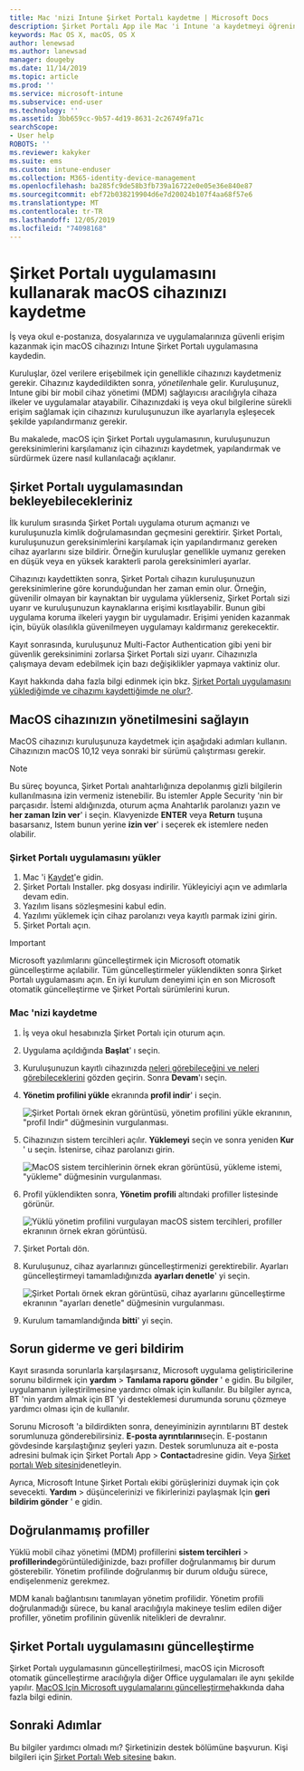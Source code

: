 ```yaml
---
title: Mac 'nizi Intune Şirket Portalı kaydetme | Microsoft Docs
description: Şirket Portalı App ile Mac 'i Intune 'a kaydetmeyi öğrenin.
keywords: Mac OS X, macOS, OS X
author: lenewsad
ms.author: lanewsad
manager: dougeby
ms.date: 11/14/2019
ms.topic: article
ms.prod: ''
ms.service: microsoft-intune
ms.subservice: end-user
ms.technology: ''
ms.assetid: 3bb659cc-9b57-4d19-8631-2c26749fa71c
searchScope:
- User help
ROBOTS: ''
ms.reviewer: kakyker
ms.suite: ems
ms.custom: intune-enduser
ms.collection: M365-identity-device-management
ms.openlocfilehash: ba285fc9de58b3fb739a16722e0e05e36e840e87
ms.sourcegitcommit: ebf72b038219904d6e7d20024b107f4aa68f57e6
ms.translationtype: MT
ms.contentlocale: tr-TR
ms.lasthandoff: 12/05/2019
ms.locfileid: "74098168"
---
```

# <a name="enroll-your-macos-device-using-the-company-portal-app"></a>Şirket Portalı uygulamasını kullanarak macOS cihazınızı kaydetme  

İş veya okul e-postanıza, dosyalarınıza ve uygulamalarınıza güvenli erişim kazanmak için macOS cihazınızı Intune Şirket Portalı uygulamasına kaydedin.

Kuruluşlar, özel verilere erişebilmek için genellikle cihazınızı kaydetmeniz gerekir. Cihazınız kaydedildikten sonra, *yönetilen*hale gelir. Kuruluşunuz, Intune gibi bir mobil cihaz yönetimi (MDM) sağlayıcısı aracılığıyla cihaza ilkeler ve uygulamalar atayabilir. Cihazınızdaki iş veya okul bilgilerine sürekli erişim sağlamak için cihazınızı kuruluşunuzun ilke ayarlarıyla eşleşecek şekilde yapılandırmanız gerekir.  

Bu makalede, macOS için Şirket Portalı uygulamasının, kuruluşunuzun gereksinimlerini karşılamanız için cihazınızı kaydetmek, yapılandırmak ve sürdürmek üzere nasıl kullanılacağı açıklanır.  


## <a name="what-to-expect-from-the-company-portal-app"></a>Şirket Portalı uygulamasından bekleyebilecekleriniz

İlk kurulum sırasında Şirket Portalı uygulama oturum açmanızı ve kuruluşunuzla kimlik doğrulamasından geçmesini gerektirir. Şirket Portalı, kuruluşunuzun gereksinimlerini karşılamak için yapılandırmanız gereken cihaz ayarlarını size bildirir. Örneğin kuruluşlar genellikle uymanız gereken en düşük veya en yüksek karakterli parola gereksinimleri ayarlar.    

Cihazınızı kaydettikten sonra, Şirket Portalı cihazın kuruluşunuzun gereksinimlerine göre korunduğundan her zaman emin olur. Örneğin, güvenilir olmayan bir kaynaktan bir uygulama yüklerseniz, Şirket Portalı sizi uyarır ve kuruluşunuzun kaynaklarına erişimi kısıtlayabilir. Bunun gibi uygulama koruma ilkeleri yaygın bir uygulamadır. Erişimi yeniden kazanmak için, büyük olasılıkla güvenilmeyen uygulamayı kaldırmanız gerekecektir. 

Kayıt sonrasında, kuruluşunuz Multi-Factor Authentication gibi yeni bir güvenlik gereksinimini zorlarsa Şirket Portalı sizi uyarır. Cihazınızla çalışmaya devam edebilmek için bazı değişiklikler yapmaya vaktiniz olur.  

Kayıt hakkında daha fazla bilgi edinmek için bkz. [Şirket Portalı uygulamasını yüklediğimde ve cihazımı kaydettiğimde ne olur?](what-happens-if-you-install-the-Company-Portal-app-and-enroll-your-device-in-intune-macos.md).  

## <a name="get-your-macos-device-managed"></a>MacOS cihazınızın yönetilmesini sağlayın  
MacOS cihazınızı kuruluşunuza kaydetmek için aşağıdaki adımları kullanın. Cihazınızın macOS 10,12 veya sonraki bir sürümü çalıştırması gerekir.   

> [!NOTE]
> Bu süreç boyunca, Şirket Portalı anahtarlığınıza depolanmış gizli bilgilerin kullanılmasına izin vermeniz istenebilir. Bu istemler Apple Security 'nin bir parçasıdır. İstemi aldığınızda, oturum açma Anahtarlık parolanızı yazın ve **her zaman Izin ver**' i seçin. Klavyenizde **ENTER** veya **Return** tuşuna basarsanız, Istem bunun yerine **izin ver**' i seçerek ek istemlere neden olabilir.  

### <a name="install-company-portal-app"></a>Şirket Portalı uygulamasını yükler  
1. Mac 'i [Kaydet](https://go.microsoft.com/fwlink/?linkid=853070)'e gidin.  
2. Şirket Portalı Installer. pkg dosyası indirilir. Yükleyiciyi açın ve adımlarla devam edin. 
3. Yazılım lisans sözleşmesini kabul edin. 
4. Yazılımı yüklemek için cihaz parolanızı veya kayıtlı parmak izini girin.  
5. Şirket Portalı açın. 

> [!IMPORTANT]
> Microsoft yazılımlarını güncelleştirmek için Microsoft otomatik güncelleştirme açılabilir. Tüm güncelleştirmeler yüklendikten sonra Şirket Portalı uygulamasını açın. En iyi kurulum deneyimi için en son Microsoft otomatik güncelleştirme ve Şirket Portalı sürümlerini kurun.  


### <a name="enroll-your-mac"></a>Mac 'nizi kaydetme  


1. İş veya okul hesabınızla Şirket Portalı için oturum açın.  
2. Uygulama açıldığında **Başlat**' ı seçin.  
3. Kuruluşunuzun kayıtlı cihazınızda [neleri görebileceğini ve neleri görebileceklerini](what-info-can-your-company-see-when-you-enroll-your-device-in-intune.md) gözden geçirin. Sonra **Devam**'ı seçin.  
4. **Yönetim profilini yükle** ekranında **profil indir**' i seçin.   

    ![Şirket Portalı örnek ekran görüntüsü, yönetim profilini yükle ekranının, "profil Indir" düğmesinin vurgulanması.](./media/install-mgmt-profile-mac-1911.PNG)   
5. Cihazınızın sistem tercihleri açılır. **Yüklemeyi** seçin ve sonra yeniden **Kur** ' u seçin. İstenirse, cihaz parolanızı girin.  

    ![MacOS sistem tercihlerinin örnek ekran görüntüsü, yükleme istemi, "yükleme" düğmesinin vurgulanması.](./media/system-preference-install-1911.PNG)  
6. Profil yüklendikten sonra, **Yönetim profili** altındaki profiller listesinde görünür.  

   ![Yüklü yönetim profilini vurgulayan macOS sistem tercihleri, profiller ekranının örnek ekran görüntüsü.](./media/system-preference-verify-1911.PNG)   
7. Şirket Portalı dön.   
8. Kuruluşunuz, cihaz ayarlarınızı güncelleştirmenizi gerektirebilir. Ayarları güncelleştirmeyi tamamladığınızda **ayarları denetle**' yi seçin.  

    ![Şirket Portalı örnek ekran görüntüsü, cihaz ayarlarını güncelleştirme ekranının "ayarları denetle" düğmesinin vurgulanması.](./media/update-settings-mac-1911.PNG)  
9. Kurulum tamamlandığında **bitti**' yi seçin.  


 ## <a name="troubleshooting-and-feedback"></a>Sorun giderme ve geri bildirim   

Kayıt sırasında sorunlarla karşılaşırsanız, Microsoft uygulama geliştiricilerine sorunu bildirmek için **yardım** > **Tanılama raporu gönder** ' e gidin. Bu bilgiler, uygulamanın iyileştirilmesine yardımcı olmak için kullanılır. Bu bilgiler ayrıca, BT 'nin yardım almak için BT 'yi desteklemesi durumunda sorunu çözmeye yardımcı olması için de kullanılır.  

Sorunu Microsoft 'a bildirdikten sonra, deneyiminizin ayrıntılarını BT destek sorumlunuza gönderebilirsiniz. **E-posta ayrıntılarını**seçin. E-postanın gövdesinde karşılaştığınız şeyleri yazın. Destek sorumlunuza ait e-posta adresini bulmak için Şirket Portalı App > **Contact**adresine gidin. Veya [Şirket portalı Web sitesini](https://go.microsoft.com/fwlink/?linkid=2010980)denetleyin.  
 

Ayrıca, Microsoft Intune Şirket Portalı ekibi görüşlerinizi duymak için çok sevecekti. **Yardım** > düşüncelerinizi ve fikirlerinizi paylaşmak Için **geri bildirim gönder** ' e gidin.  

## <a name="unverified-profiles"></a>Doğrulanmamış profiller  
Yüklü mobil cihaz yönetimi (MDM) profillerini **sistem tercihleri** > **profillerinde**görüntülediğinizde, bazı profiller doğrulanmamış bir durum gösterebilir. Yönetim profilinde doğrulanmış bir durum olduğu sürece, endişelenmeniz gerekmez.  

MDM kanalı bağlantısını tanımlayan yönetim profilidir. Yönetim profili doğrulanmadığı sürece, bu kanal aracılığıyla makineye teslim edilen diğer profiller, yönetim profilinin güvenlik nitelikleri de devralınır.  

## <a name="updating-the-company-portal-app"></a>Şirket Portalı uygulamasını güncelleştirme

Şirket Portalı uygulamasının güncelleştirilmesi, macOS için Microsoft otomatik güncelleştirme aracılığıyla diğer Office uygulamaları ile aynı şekilde yapılır. [MacOS Için Microsoft uygulamalarını güncelleştirme](https://support.office.com/article/Check-for-Office-for-Mac-updates-automatically-bfd1e497-c24d-4754-92ab-910a4074d7c1)hakkında daha fazla bilgi edinin.  

## <a name="next-steps"></a>Sonraki Adımlar  
Bu bilgiler yardımcı olmadı mı? Şirketinizin destek bölümüne başvurun. Kişi bilgileri için [Şirket Portalı Web sitesine](https://go.microsoft.com/fwlink/?linkid=2010980) bakın.  



